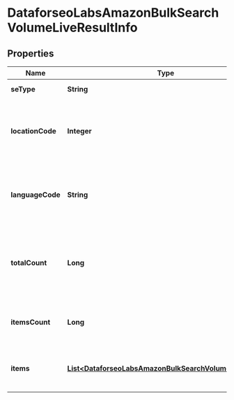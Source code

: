 

# DataforseoLabsAmazonBulkSearchVolumeLiveResultInfo


## Properties

| Name | Type | Description | Notes |
|------------ | ------------- | ------------- | -------------|
|**seType** | **String** | search engine type |  [optional] |
|**locationCode** | **Integer** | location code in a POST array if there is no data, then the value is null |  [optional] |
|**languageCode** | **String** | language code in a POST array if there is no data, then the value is null |  [optional] |
|**totalCount** | **Long** | total amount of results in our database relevant to your request |  [optional] |
|**itemsCount** | **Long** | the number of results returned in the items array |  [optional] |
|**items** | [**List&lt;DataforseoLabsAmazonBulkSearchVolumeLiveItem&gt;**](DataforseoLabsAmazonBulkSearchVolumeLiveItem.md) | contains keyword search volume data data |  [optional] |



